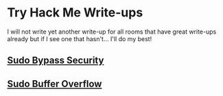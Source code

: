 # Try Hack Me Write-ups

I will not write yet another write-up for all rooms that have great write-ups already but if I see one that hasn't... I'll do my best!

## [Sudo Bypass Security](https://github.com/Thiousi/TryHackMe/blob/master/sudovulnsbypass.md)

## [Sudo Buffer Overflow](https://github.com/Thiousi/TryHackMe/blob/master/sudovulnsbof.md)
